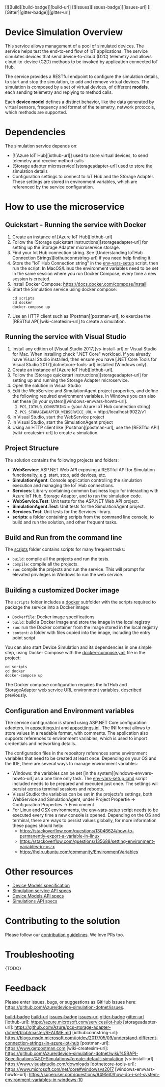 [![Build][build-badge]][build-url]
[![Issues][issues-badge]][issues-url]
[![Gitter][gitter-badge]][gitter-url]

Device Simulation Overview
==========================

This service allows management of a pool of simulated devices. The service
helps test the end-to-end flow of IoT applications. The service simulates
devices that send device-to-cloud (D2C) telemetry and allows cloud-to-device
(C2D) methods to be invoked by application connected IoT Hub.

The service provides a RESTful endpoint to configure the simulation details,
to start and stop the simulation, to add and remove virtual devices. The
simulation is composed by a set of virtual devices, of different **models**,
each sending telemetry and replying to method calls.

Each **device model** defines a distinct behavior, like the data generated
by virtual sensors, frequency and format of the telemetry, network protocols,
which methods are supported.

Dependencies
============

The simulation service depends on:

* [![Azure IoT Hub][iothub-url]] used to store virtual devices, to send
  telemetry and receive method calls
* [Storage adapter microservice][storageadapter-url] used to store the
  simulation details
* Configuration settings to connect to IoT Hub and the Storage Adapter.
  These settings are stored in environment variables, which are referenced
  by the service configuration.

How to use the microservice
===========================

## Quickstart - Running the service with Docker

1. Create an instance of [Azure IoT Hub][iothub-url]
1. Follow the [Storage quickstart instructions][storageadapter-url]
   for setting up the Storage Adapter microservice storage.
1. Find your Iot Hub connection string. See
   [Understanding IoTHub Connection Strings][iothubconnstring-url] if you
   need help finding it.
1. Store the "IoT Hub Connection string" in the [env-vars-setup](scripts)
   script, then run the script. In MacOS/Linux the environment variables
   need to be set in the same session where you run Docker Compose,
   every time a new session is created.
1. Install Docker Compose: https://docs.docker.com/compose/install
1. Start the Simulation service using docker compose:
   ```
   cd scripts
   cd docker
   docker-compose up
   ```
1. Use an HTTP client such as [Postman][postman-url], to exercise the
   [RESTful API][wiki-createsim-url] to create a simulation.

## Running the service with Visual Studio

1. Install any edition of [Visual Studio 2017][vs-install-url] or Visual
   Studio for Mac. When installing check ".NET Core" workload. If you
   already have Visual Studio installed, then ensure you have
   [.NET Core Tools for Visual Studio 2017][dotnetcore-tools-url]
   installed (Windows only).
1. Create an instance of [Azure IoT Hub][iothub-url].
1. Follow the [Storage quickstart instructions][storageadapter-url]
   for setting up and running the Storage Adapter microservice.
1. Open the solution in Visual Studio
1. Edit the WebService and SimulationAgent project properties, and
   define the following required environment variables. In Windows
   you can also set these [in your system][windows-envvars-howto-url].
   1. `PCS_IOTHUB_CONNSTRING` = {your Azure IoT Hub connection string}
   1. `PCS_STORAGEADAPTER_WEBSERVICE_URL` = http://localhost:9022/v1
1. In Visual Studio, start the WebService project
1. In Visual Studio, start the SimulationAgent project
1. Using an HTTP client like [Postman][postman-url],
   use the [RESTful API][wiki-createsim-url] to create a simulation.

## Project Structure

The solution contains the following projects and folders:

* **WebService**: ASP.NET Web API exposing a RESTful API for Simulation
  functionality, e.g. start, stop, add devices, etc.
* **SimulationAgent**: Console application controlling the simulation
  execution and managing the IoT Hub connections.
* **Services**: Library containing common business logic for interacting with
  Azure IoT Hub, Storage Adapter, and to run the simulation code.
* **WebService.Test**: Unit tests for the ASP.NET Web API project.
* **SimulationAgent.Test**: Unit tests for the SimulationAgent project.
* **Services.Test**: Unit tests for the Services library.
* **scripts**: a folder containing scripts from the command line console,
  to build and run the solution, and other frequent tasks.

## Build and Run from the command line

The [scripts](scripts) folder contains scripts for many frequent tasks:

* `build`: compile all the projects and run the tests.
* `compile`: compile all the projects.
* `run`: compile the projects and run the service. This will prompt for
  elevated privileges in Windows to run the web service.

## Building a customized Docker image

The `scripts` folder includes a [docker](scripts/docker) subfolder with the
scripts required to package the service into a Docker image:

* `Dockerfile`: Docker image specifications
* `build`: build a Docker image and store the image in the local registry
* `run`: run the Docker container from the image stored in the local registry
* `content`: a folder with files copied into the image, including the entry
  point script

You can also start Device Simulation and its dependencies in one simple step,
using Docker Compose with the
[docker-compose.yml](scripts/docker/docker-compose.yml) file in the project:

```
cd scripts
cd docker
docker-compose up
```

The Docker compose configuration requires the IoTHub and StorageAdapter web
service URL environment variables, described previously.

## Configuration and Environment variables

The service configuration is stored using ASP.NET Core configuration
adapters, in [appsettings.ini](WebService/appsettings.ini) and
[appsettings.ini](SimulationAgent/appsettings.ini). The INI format allows to
store values in a readable format, with comments. The application also
supports references to environment variables, which is used to import
credentials and networking details.

The configuration files in the repository references some environment
variables that need to be created at least once. Depending on your OS and
the IDE, there are several ways to manage environment variables:

* Windows: the variables can be set [in the system][windows-envvars-howto-url]
  as a one time only task. The
  [env-vars-setup.cmd](scripts/env-vars-setup.cmd) script included needs to
  be prepared and executed just once. The settings will persist across
  terminal sessions and reboots.
* Visual Studio: the variables can be set in the projects's settings, both
  WebService and SimulationAgent, under Project Propertie -> Configuration
  Properties -> Environment
* For Linux and OSX environments, the [env-vars-setup](scripts/env-vars-setup)
  script needs to be executed every time a new console is opened.
  Depending on the OS and terminal, there are ways to persist values
  globally, for more information these pages should help:
  * https://stackoverflow.com/questions/13046624/how-to-permanently-export-a-variable-in-linux
  * https://stackoverflow.com/questions/135688/setting-environment-variables-in-os-x
  * https://help.ubuntu.com/community/EnvironmentVariables

Other resources
===============

* [Device Models specification](wiki/Device-Models)
* [Simulation service API specs](wiki/%5BAPI-Specifications%5D-Service)
* [Device Models API specs](wiki/%5BAPI-Specifications%5D-Device-Models)
* [Simulations API specs](wiki/%5BAPI-Specifications%5D-Simulations)

Contributing to the solution
============================

Please follow our [contribution guidelines](CONTRIBUTING.md).  We love PRs too.

Troubleshooting
===============

{TODO}

Feedback
==========

Please enter issues, bugs, or suggestions as GitHub Issues here: https://github.com/Azure/device-simulation-dotnet/issues.





[build-badge](https://img.shields.io/travis/Azure/device-simulation-dotnet.svg)
[build-url](https://travis-ci.org/Azure/device-simulation-dotnet)
[issues-badge](https://img.shields.io/github/issues/azure/device-simulation-dotnet.svg)
[issues-url](https://github.com/azure/device-simulation-dotnet/issues)
[gitter-badge](https://img.shields.io/gitter/room/azure/iot-pcs.js.svg)
[gitter-url](https://gitter.im/azure/iot-pcs)
[iothub-url]: https://azure.microsoft.com/services/iot-hub
[storageadapter-url]: https://github.com/Azure/pcs-storage-adapter-dotnet/blob/master/README.md
[iothubconnstring-url]: https://blogs.msdn.microsoft.com/iotdev/2017/05/09/understand-different-connection-strings-in-azure-iot-hub
[postman-url]: https://www.getpostman.com
[wiki-createsim-url]: https://github.com/Azure/device-simulation-dotnet/wiki/%5BAPI-Specifications%5D-Simulations#create-default-simulation
[vs-install-url]: https://www.visualstudio.com/downloads
[dotnetcore-tools-url]: https://www.microsoft.com/net/core#windowsvs2017
[windows-envvars-howto-url]: https://superuser.com/questions/949560/how-do-i-set-system-environment-variables-in-windows-10
